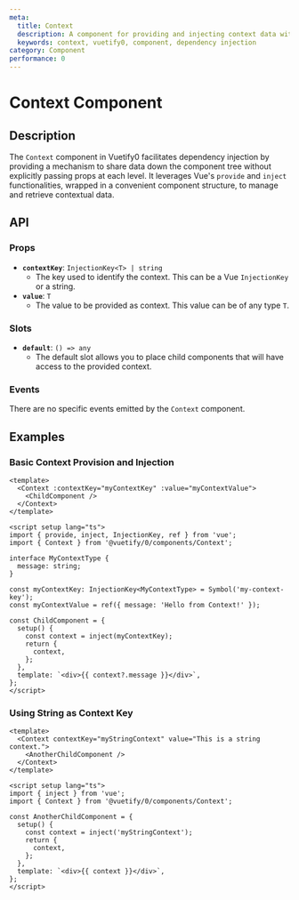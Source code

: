 ```yaml
---
meta:
  title: Context
  description: A component for providing and injecting context data within a component tree.
  keywords: context, vuetify0, component, dependency injection
category: Component
performance: 0
---
```


# Context Component

## Description

The `Context` component in Vuetify0 facilitates dependency injection by providing a mechanism to share data down the component tree without explicitly passing props at each level. It leverages Vue's `provide` and `inject` functionalities, wrapped in a convenient component structure, to manage and retrieve contextual data.

## API

### Props

- **`contextKey`**: `InjectionKey<T> | string`
  - The key used to identify the context. This can be a Vue `InjectionKey` or a string.
- **`value`**: `T`
  - The value to be provided as context. This value can be of any type `T`.

### Slots

- **`default`**: `() => any`
  - The default slot allows you to place child components that will have access to the provided context.

### Events

There are no specific events emitted by the `Context` component.

## Examples

### Basic Context Provision and Injection

```vue
<template>
  <Context :contextKey="myContextKey" :value="myContextValue">
    <ChildComponent />
  </Context>
</template>

<script setup lang="ts">
import { provide, inject, InjectionKey, ref } from 'vue';
import { Context } from '@vuetify/0/components/Context';

interface MyContextType {
  message: string;
}

const myContextKey: InjectionKey<MyContextType> = Symbol('my-context-key');
const myContextValue = ref({ message: 'Hello from Context!' });

const ChildComponent = {
  setup() {
    const context = inject(myContextKey);
    return {
      context,
    };
  },
  template: `<div>{{ context?.message }}</div>`,
};
</script>
```

### Using String as Context Key

```vue
<template>
  <Context contextKey="myStringContext" value="This is a string context.">
    <AnotherChildComponent />
  </Context>
</template>

<script setup lang="ts">
import { inject } from 'vue';
import { Context } from '@vuetify/0/components/Context';

const AnotherChildComponent = {
  setup() {
    const context = inject('myStringContext');
    return {
      context,
    };
  },
  template: `<div>{{ context }}</div>`,
};
</script>
```

